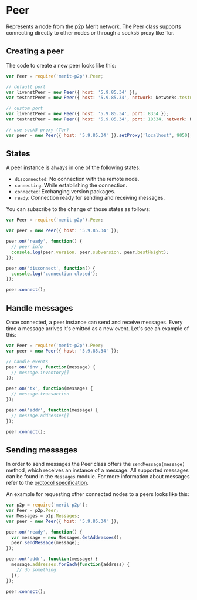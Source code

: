 # Peer

Represents a node from the p2p Merit network. The Peer class supports connecting directly to other nodes or through a socks5 proxy like Tor.

## Creating a peer

The code to create a new peer looks like this:

```javascript
var Peer = require('merit-p2p').Peer;

// default port
var livenetPeer = new Peer({ host: '5.9.85.34' });
var testnetPeer = new Peer({ host: '5.9.85.34', network: Networks.testnet });

// custom port
var livenetPeer = new Peer({ host: '5.9.85.34', port: 8334 });
var testnetPeer = new Peer({ host: '5.9.85.34', port: 18334, network: Networks.testnet });

// use sock5 proxy (Tor)
var peer = new Peer({ host: '5.9.85.34' }).setProxy('localhost', 9050);
```

## States

A peer instance is always in one of the following states:

- `disconnected`: No connection with the remote node.
- `connecting`: While establishing the connection.
- `connected`: Exchanging version packages.
- `ready`: Connection ready for sending and receiving messages.

You can subscribe to the change of those states as follows:

```javascript
var Peer = require('merit-p2p').Peer;

var peer = new Peer({ host: '5.9.85.34' });

peer.on('ready', function() {
  // peer info
  console.log(peer.version, peer.subversion, peer.bestHeight);
});

peer.on('disconnect', function() {
  console.log('connection closed');
});

peer.connect();
```

## Handle messages

Once connected, a peer instance can send and receive messages. Every time a message arrives it's emitted as a new event. Let's see an example of this:

```javascript
var Peer = require('merit-p2p').Peer;
var peer = new Peer({ host: '5.9.85.34' });

// handle events
peer.on('inv', function(message) {
  // message.inventory[]
});

peer.on('tx', function(message) {
  // message.transaction
});

peer.on('addr', function(message) {
  // message.addresses[]
});

peer.connect();
```

## Sending messages

In order to send messages the Peer class offers the `sendMessage(message)` method, which receives an instance of a message. All supported messages can be found in the `Messages` module. For more information about messages refer to the [protocol specification](https://en.bitcoin.it/wiki/Protocol_specification).

An example for requesting other connected nodes to a peers looks like this:

```javascript
var p2p = require('merit-p2p');
var Peer = p2p.Peer;
var Messages = p2p.Messages;
var peer = new Peer({ host: '5.9.85.34' });

peer.on('ready', function() {
  var message = new Messages.GetAddresses();
  peer.sendMessage(message);
});

peer.on('addr', function(message) {
  message.addresses.forEach(function(address) {
    // do something
  });
});

peer.connect();
```
